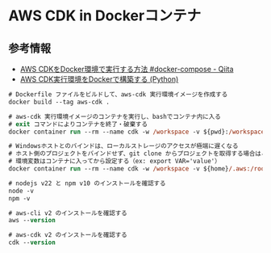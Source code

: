 # AWS CDK in Dockerコンテナ

## 参考情報

- [AWS CDKをDocker環境で実行する方法 \#docker\-compose \- Qiita](https://qiita.com/nasuvitz/items/ccfe780f7ef89753b74a)
- [AWS CDK実行環境をDockerで構築する \(Python\)](https://zenn.dev/kwashizzz/articles/aws-cdk-in-docker)

```ps
# Dockerfile ファイルをビルドして、aws-cdk 実行環境イメージを作成する
docker build --tag aws-cdk .
```

```ps
# aws-cdk 実行環境イメージのコンテナを実行し、bashでコンテナ内に入る
# exit コマンドによりコンテナを終了・破棄する
docker container run --rm --name cdk -w /workspace -v ${pwd}:/workspace -v ${home}/.aws:/root/.aws:ro -it aws-cdk /bin/bash

# Windowsホストとのバインドは、ローカルストレージのアクセスが極端に遅くなる
# ホスト側のプロジェクトをバインドせず、git clone からプロジェクトを取得する場合はこちら
# 環境変数はコンテナに入ってから設定する（ex: export VAR='value'）
docker container run --rm --name cdk -w /workspace -v ${home}/.aws:/root/.aws:ro -it aws-cdk /bin/bash
```

```ps
# nodejs v22 と npm v10 のインストールを確認する
node -v
npm -v
```

```ps
# aws-cli v2 のインストールを確認する
aws --version
```

```ps
# aws-cdk v2 のインストールを確認する
cdk --version
```
